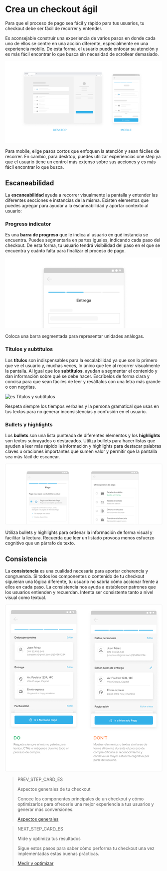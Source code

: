 # Crea un checkout ágil

Para que el proceso de pago sea fácil y rápido para tus usuarios, tu checkout debe ser fácil de recorrer y entender.

Es aconsejable construir una experiencia de varios pasos en donde cada uno de ellos se centre en una acción diferente, especialmente en una experiencia mobile. De esta forma, el usuario puede enfocar su atención y es más fácil encontrar lo que busca sin necesidad de scrollear demasiado. 

![es Checkout agil](/images/best-practices-guide/EspCreaUnChoAgilIntro.png)

Para mobile, elige pasos cortos que enfoquen la atención y sean fáciles de recorrer. En cambio, para desktop, puedes utilizar experiencias one step ya que el usuario tiene un control más extenso sobre sus acciones y es más fácil encontrar lo que busca.

## Escaneabilidad

La **escaneabilidad** ayuda a recorrer visualmente la pantalla y entender las diferentes secciones e instancias de la misma. Existen elementos que puedes agregar para ayudar a la escaneabilidad y aportar contexto al usuario: 

### Progress indicator

Es una **barra de progreso** que le indica al usuario en qué instancia se encuentra. Puedes segmentarla en partes iguales, indicando cada paso del checkout. De esta forma, tu usuario tendrá visibilidad del paso en el que se encuentra y cuánto falta para finalizar el proceso de pago.

![es Progress indicator](/images/best-practices-guide/EspCreaUnChoAgilProgressIndicator.png)

Coloca una barra segmentada para representar unidades análogas.

### Títulos y subtítulos 

Los **títulos** son indispensables para la escalabilidad ya que son lo primero que ve el usuario y, muchas veces, lo único que lee al recorrer visualmente la pantalla. Al igual que los **subtítulos**, ayudan a segmentar el contenido y dan información sobre qué se debe hacer. Escríbelos de forma clara y concisa para que sean fáciles de leer y resáltalos con una letra más grande o con negritas.

![es Títulos y subtítulos](/images/best-practices-guide/EspCreaUnChoAgilTítulosYSubtitulos.png)

Respeta siempre los tiempos verbales y la persona gramatical que usas en tus textos para no generar inconsistencias y confusión en el usuario.

### Bullets y highlights

Los **bullets** son una lista punteada de diferentes elementos y los **highlights** son textos subrayados o destacados. Utiliza bullets para hacer listas que ayuden a leer más rápido la información y highlights para destacar palabras claves u oraciones importantes que sumen valor y permitir que la pantalla sea más fácil de escanear.

![es Bullets y highlights](/images/best-practices-guide/EspCreaUnChoAgilBullets.png)

Utiliza bullets y highlights para ordenar la información de forma visual y facilitar la lectura. Recuerda que leer un listado provoca menos esfuerzo cognitivo que un párrafo de texto.

## Consistencia 

La **consistencia** es una cualidad necesaria para aportar coherencia y congruencia. Si todos los componentes o contenido de tu checkout siguieran una lógica diferente, tu usuario no sabría cómo accionar frente a ellos en cada paso. La consistencia nos ayuda a establecer patrones que los usuarios entienden y recuerdan. Intenta ser consistente tanto a nivel visual como textual. 

![es Consistencia](/images/best-practices-guide/EspCreaUnChoAgilConsistenciaDoDonts.png)

> PREV_STEP_CARD_ES
>
> Aspectos generales de tu checkout
>
> Conoce los componentes principales de un checkout y cómo optimizarlos para ofrecerle una mejor experiencia a tus usuarios y generar más conversiones.
>
> [Aspectos generales](https://www.mercadopago[FAKER][URL][DOMAIN]/developers/es/guides/resources/best-practices-guide/general-aspects)

> NEXT_STEP_CARD_ES
>
> Mide y optimiza tus resultados
>
> Sigue estos pasos para saber cómo performa tu checkout una vez implementadas estas buenas prácticas.
>
> [Medir y optimizar](https://www.mercadopago[FAKER][URL][DOMAIN]/developers/es/guides/resources/best-practices-guide/measure-and-optimize)
